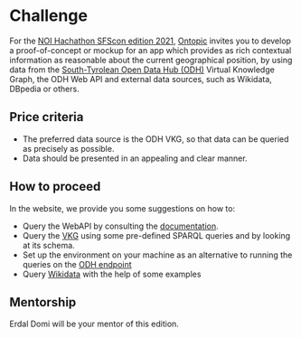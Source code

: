 # Challenge

For the [NOI Hachathon SFScon edition 2021](https://www.hackathon.bz.it/), [Ontopic](https://ontopic.ai) invites you to develop a proof-of-concept or mockup for an app which provides as rich contextual information as reasonable about the current geographical position, by using data from the [South-Tyrolean Open Data Hub (ODH)](https://opendatahub.bz.it/) Virtual Knowledge Graph, the ODH Web API and external data sources, such as Wikidata, DBpedia or others.

## Price criteria

* The preferred data source is the ODH VKG, so that data can be queried as precisely as possible.
* Data should be presented in an appealing and clear manner.


## How to proceed

In the website, we provide you some suggestions on how to:

  - Query the WebAPI by consulting the [documentation](https://opendatahub.readthedocs.io/en/latest/index.html).
  - Query the [VKG](vkg) using some pre-defined SPARQL queries and by looking at its schema.
  - Set up the environment on your machine as an alternative to running the queries on the [ODH endpoint](https://sparql.opendatahub.testingmachine.eu/portal/)
  - Query [Wikidata](https://wikidata.org) with the help of some examples

## Mentorship

Erdal Domi will be your mentor of this edition.
